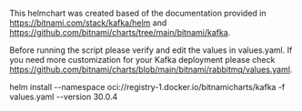 This helmchart was created based of the documentation provided in https://bitnami.com/stack/kafka/helm and 
https://github.com/bitnami/charts/tree/main/bitnami/kafka. 

Before running the script please verify and edit the values in values.yaml. If you need more customization for your Kafka deployment please check https://github.com/bitnami/charts/blob/main/bitnami/rabbitmq/values.yaml.

helm install <releaseName> --namespace <namespace> oci://registry-1.docker.io/bitnamicharts/kafka -f values.yaml --version 30.0.4